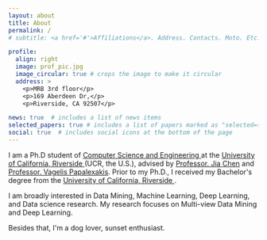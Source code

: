 ```yaml
---
layout: about
title: About
permalink: /
# subtitle: <a href='#'>Affiliations</a>. Address. Contacts. Moto. Etc.

profile:
  align: right
  image: prof_pic.jpg
  image_circular: true # crops the image to make it circular
  address: >
    <p>MRB 3rd floor</p>
    <p>169 Aberdeen Dr,</p>
    <p>Riverside, CA 92507</p>

news: true  # includes a list of news items
selected_papers: true # includes a list of papers marked as "selected={true}"
social: true  # includes social icons at the bottom of the page
---
```


[comment]: < Write your biography here. Tell the world about yourself. Link to your favorite [subreddit](http://reddit.com). You can put a picture in, too. The code is already in, just name your picture `prof_pic.jpg` and put it in the `img/` folder. >

I am a Ph.D student of <a href='https://www1.cs.ucr.edu/'>Computer Science and Engineering </a> at the <a href='https://www.ucr.edu/'> University of California, Riverside </a> (UCR, the U.S.), advised by <a href='https://sites.google.com/view/jiachen-research/home'>Professor. Jia Chen</a> and <a href='https://www.cs.ucr.edu/~epapalex'>Professor. Vagelis Papalexakis</a>. Prior to my Ph.D., I received my Bachelor's degree from the <a href='https://www.ucr.edu/'> University of California, Riverside </a>.

I am broadly interested in Data Mining, Machine Learning, Deep Learning, and Data science research. My research focuses on Multi-view Data Mining and Deep Learning.

Besides that, I'm a dog lover, sunset enthusiast.

[comment]: <Put your address / P.O. box / other info right below your picture. You can also disable any these elements by editing `profile` property of the YAML header of your `_pages/about.md`. Edit `_bibliography/papers.bib` and Jekyll will render your [publications page](/al-folio/publications/) automatically.>

[comment]: <Link to your social media connections, too. This theme is set up to use [Font Awesome icons](http://fortawesome.github.io/Font-Awesome/) and [Academicons](https://jpswalsh.github.io/academicons/), like the ones below. Add your Facebook, Twitter, LinkedIn, Google Scholar, or just disable all of them.>
